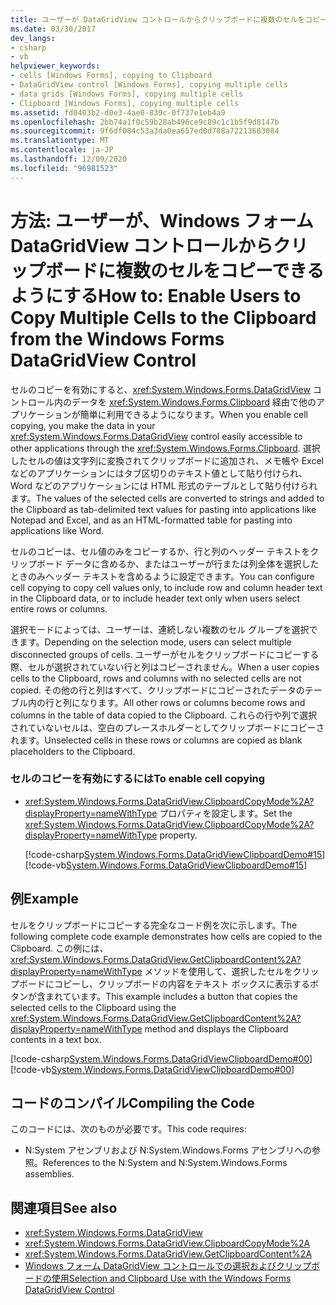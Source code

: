 ```yaml
---
title: ユーザーが DataGridView コントロールからクリップボードに複数のセルをコピーできるようにする
ms.date: 03/30/2017
dev_langs:
- csharp
- vb
helpviewer_keywords:
- cells [Windows Forms], copying to Clipboard
- DataGridView control [Windows Forms], copying multiple cells
- data grids [Windows Forms], copying multiple cells
- Clipboard [Windows Forms], copying multiple cells
ms.assetid: fd0403b2-d0e3-4ae0-839c-0f737e1eb4a9
ms.openlocfilehash: 2bb74a1f0c59b28ab496ce9c89c1c1b5f9d8147b
ms.sourcegitcommit: 9f6df084c53a3da0ea657ed0d708a72213683084
ms.translationtype: MT
ms.contentlocale: ja-JP
ms.lasthandoff: 12/09/2020
ms.locfileid: "96981523"
---
```

# <a name="how-to-enable-users-to-copy-multiple-cells-to-the-clipboard-from-the-windows-forms-datagridview-control"></a><span data-ttu-id="dfcdf-102">方法: ユーザーが、Windows フォーム DataGridView コントロールからクリップボードに複数のセルをコピーできるようにする</span><span class="sxs-lookup"><span data-stu-id="dfcdf-102">How to: Enable Users to Copy Multiple Cells to the Clipboard from the Windows Forms DataGridView Control</span></span>
<span data-ttu-id="dfcdf-103">セルのコピーを有効にすると、<xref:System.Windows.Forms.DataGridView> コントロール内のデータを <xref:System.Windows.Forms.Clipboard> 経由で他のアプリケーションが簡単に利用できるようになります。</span><span class="sxs-lookup"><span data-stu-id="dfcdf-103">When you enable cell copying, you make the data in your <xref:System.Windows.Forms.DataGridView> control easily accessible to other applications through the <xref:System.Windows.Forms.Clipboard>.</span></span> <span data-ttu-id="dfcdf-104">選択したセルの値は文字列に変換されてクリップボードに追加され、メモ帳や Excel などのアプリケーションにはタブ区切りのテキスト値として貼り付けられ、Word などのアプリケーションには HTML 形式のテーブルとして貼り付けられます。</span><span class="sxs-lookup"><span data-stu-id="dfcdf-104">The values of the selected cells are converted to strings and added to the Clipboard as tab-delimited text values for pasting into applications like Notepad and Excel, and as an HTML-formatted table for pasting into applications like Word.</span></span>  
  
 <span data-ttu-id="dfcdf-105">セルのコピーは、セル値のみをコピーするか、行と列のヘッダー テキストをクリップボード データに含めるか、またはユーザーが行または列全体を選択したときのみヘッダー テキストを含めるように設定できます。</span><span class="sxs-lookup"><span data-stu-id="dfcdf-105">You can configure cell copying to copy cell values only, to include row and column header text in the Clipboard data, or to include header text only when users select entire rows or columns.</span></span>  
  
 <span data-ttu-id="dfcdf-106">選択モードによっては、ユーザーは、連続しない複数のセル グループを選択できます。</span><span class="sxs-lookup"><span data-stu-id="dfcdf-106">Depending on the selection mode, users can select multiple disconnected groups of cells.</span></span> <span data-ttu-id="dfcdf-107">ユーザーがセルをクリップボードにコピーする際、セルが選択されていない行と列はコピーされません。</span><span class="sxs-lookup"><span data-stu-id="dfcdf-107">When a user copies cells to the Clipboard, rows and columns with no selected cells are not copied.</span></span> <span data-ttu-id="dfcdf-108">その他の行と列はすべて、クリップボードにコピーされたデータのテーブル内の行と列になります。</span><span class="sxs-lookup"><span data-stu-id="dfcdf-108">All other rows or columns become rows and columns in the table of data copied to the Clipboard.</span></span> <span data-ttu-id="dfcdf-109">これらの行や列で選択されていないセルは、空白のプレースホルダーとしてクリップボードにコピーされます。</span><span class="sxs-lookup"><span data-stu-id="dfcdf-109">Unselected cells in these rows or columns are copied as blank placeholders to the Clipboard.</span></span>  
  
### <a name="to-enable-cell-copying"></a><span data-ttu-id="dfcdf-110">セルのコピーを有効にするには</span><span class="sxs-lookup"><span data-stu-id="dfcdf-110">To enable cell copying</span></span>  
  
- <span data-ttu-id="dfcdf-111"><xref:System.Windows.Forms.DataGridView.ClipboardCopyMode%2A?displayProperty=nameWithType> プロパティを設定します。</span><span class="sxs-lookup"><span data-stu-id="dfcdf-111">Set the <xref:System.Windows.Forms.DataGridView.ClipboardCopyMode%2A?displayProperty=nameWithType> property.</span></span>  
  
     [!code-csharp[System.Windows.Forms.DataGridViewClipboardDemo#15](~/samples/snippets/csharp/VS_Snippets_Winforms/System.Windows.Forms.DataGridViewClipboardDemo/CS/datagridviewclipboarddemo.cs#15)]
     [!code-vb[System.Windows.Forms.DataGridViewClipboardDemo#15](~/samples/snippets/visualbasic/VS_Snippets_Winforms/System.Windows.Forms.DataGridViewClipboardDemo/VB/datagridviewclipboarddemo.vb#15)]  
  
## <a name="example"></a><span data-ttu-id="dfcdf-112">例</span><span class="sxs-lookup"><span data-stu-id="dfcdf-112">Example</span></span>  
 <span data-ttu-id="dfcdf-113">セルをクリップボードにコピーする完全なコード例を次に示します。</span><span class="sxs-lookup"><span data-stu-id="dfcdf-113">The following complete code example demonstrates how cells are copied to the Clipboard.</span></span> <span data-ttu-id="dfcdf-114">この例には、<xref:System.Windows.Forms.DataGridView.GetClipboardContent%2A?displayProperty=nameWithType> メソッドを使用して、選択したセルをクリップボードにコピーし、クリップボードの内容をテキスト ボックスに表示するボタンが含まれています。</span><span class="sxs-lookup"><span data-stu-id="dfcdf-114">This example includes a button that copies the selected cells to the Clipboard using the <xref:System.Windows.Forms.DataGridView.GetClipboardContent%2A?displayProperty=nameWithType> method and displays the Clipboard contents in a text box.</span></span>  
  
 [!code-csharp[System.Windows.Forms.DataGridViewClipboardDemo#00](~/samples/snippets/csharp/VS_Snippets_Winforms/System.Windows.Forms.DataGridViewClipboardDemo/CS/datagridviewclipboarddemo.cs#00)]
 [!code-vb[System.Windows.Forms.DataGridViewClipboardDemo#00](~/samples/snippets/visualbasic/VS_Snippets_Winforms/System.Windows.Forms.DataGridViewClipboardDemo/VB/datagridviewclipboarddemo.vb#00)]  
  
## <a name="compiling-the-code"></a><span data-ttu-id="dfcdf-115">コードのコンパイル</span><span class="sxs-lookup"><span data-stu-id="dfcdf-115">Compiling the Code</span></span>  
 <span data-ttu-id="dfcdf-116">このコードには、次のものが必要です。</span><span class="sxs-lookup"><span data-stu-id="dfcdf-116">This code requires:</span></span>  
  
- <span data-ttu-id="dfcdf-117">N:System アセンブリおよび N:System.Windows.Forms アセンブリへの参照。</span><span class="sxs-lookup"><span data-stu-id="dfcdf-117">References to the N:System and N:System.Windows.Forms assemblies.</span></span>  
  
## <a name="see-also"></a><span data-ttu-id="dfcdf-118">関連項目</span><span class="sxs-lookup"><span data-stu-id="dfcdf-118">See also</span></span>

- <xref:System.Windows.Forms.DataGridView>
- <xref:System.Windows.Forms.DataGridView.ClipboardCopyMode%2A>
- <xref:System.Windows.Forms.DataGridView.GetClipboardContent%2A>
- [<span data-ttu-id="dfcdf-119">Windows フォーム DataGridView コントロールでの選択およびクリップボードの使用</span><span class="sxs-lookup"><span data-stu-id="dfcdf-119">Selection and Clipboard Use with the Windows Forms DataGridView Control</span></span>](selection-and-clipboard-use-with-the-windows-forms-datagridview-control.md)
